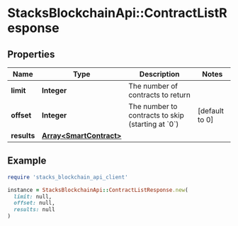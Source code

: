 # StacksBlockchainApi::ContractListResponse

## Properties

| Name | Type | Description | Notes |
| ---- | ---- | ----------- | ----- |
| **limit** | **Integer** | The number of contracts to return |  |
| **offset** | **Integer** | The number to contracts to skip (starting at &#x60;0&#x60;) | [default to 0] |
| **results** | [**Array&lt;SmartContract&gt;**](SmartContract.md) |  |  |

## Example

```ruby
require 'stacks_blockchain_api_client'

instance = StacksBlockchainApi::ContractListResponse.new(
  limit: null,
  offset: null,
  results: null
)
```

